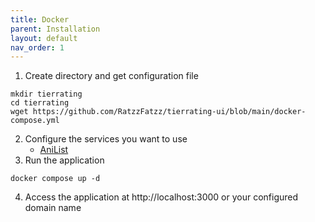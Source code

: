 ```yaml
---
title: Docker
parent: Installation
layout: default
nav_order: 1
---
```


1. Create directory and get configuration file
```shell
mkdir tierrating
cd tierrating
wget https://github.com/RatzzFatzz/tierrating-ui/blob/main/docker-compose.yml
```
2. Configure the services you want to use 
   * [AniList](https://docs.tierlist.de/docs/installation/providers/anilist.md)
4. Run the application
```shell
docker compose up -d
```
4. Access the application at http://localhost:3000 or your configured domain name
